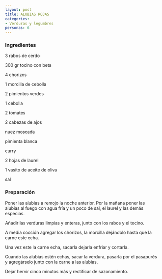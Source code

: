 ```yaml
---
layout: post
title: ALUBIAS ROJAS
categories:
- Verduras y legumbres
personas: 6 
---
```

<h3>Ingredientes</h3>
3 rabos de cerdo

300 gr tocino con beta

4 chorizos

1 morcilla de cebolla

2 pimientos verdes

1 cebolla

2 tomates

2 cabezas de ajos

nuez moscada

pimienta blanca

curry

2 hojas de laurel

1 vasito de aceite de oliva

sal

<h3>Preparación</h3>
Poner las alubias a remojo la noche anterior. Por la mañana poner las alubias al fuego con agua fría y un poco de sal, el laurel y las demás especias.

Añadir las verduras limpias y enteras, junto con los rabos y el tocino.

A media cocción agregar los chorizos, la morcilla dejándolo hasta que la carne este echa.

Una vez este la carne echa, sacarla dejarla enfriar y cortarla.

Cuando las alubias estén echas, sacar la verdura, pasarla por el pasapurés y agregárselo junto con la carne a las alubias.

Dejar hervir cinco minutos más y rectificar de sazonamiento.

